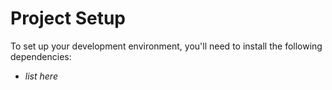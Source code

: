 # Project Setup

To set up your development environment, you'll need to install the following dependencies:

- *list here*
